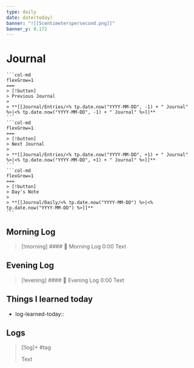 ```yaml
---
type: daily
date: date(today)
banner: "![[5centimeterspersecond.png]]"
banner_y: 0.172
---
```

# Journal

````col
```col-md
flexGrow=1
===
> [!button]
> Previous Journal 
> 
> **[[Journal/Entries/<% tp.date.now("YYYY-MM-DD", -1) + " Journal" %>|<% tp.date.now("YYYY-MM-DD", -1) + " Journal" %>]]** 
```
```col-md
flexGrow=1
===
> [!button]
> Next Journal 
> 
> **[[Journal/Entries/<% tp.date.now("YYYY-MM-DD", +1) + " Journal" %>|<% tp.date.now("YYYY-MM-DD", +1) + " Journal" %>]]**
```
```col-md
flexGrow=1
===
> [!button]
> Day's Note 
> 
> **[[Journal/Daily/<% tp.date.now("YYYY-MM-DD") %>|<% tp.date.now("YYYY-MM-DD") %>]]** 
```
````

## Morning Log
> [!morning] #### 🌅 Morning Log
> 0:00
> Text

## Evening Log
> [!evening] #### 🌇 Evening Log
> 0:00
> Text

## Things I learned today
- log-learned-today:: 

## Logs
> [!log]+ 
> #tag 
>
> Text
